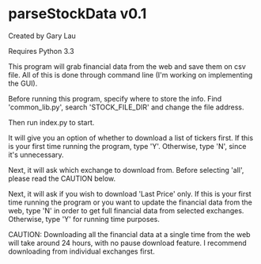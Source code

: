 parseStockData v0.1
==============

Created by Gary Lau

Requires Python 3.3

This program will grab financial data from the web and save them on csv file. All of this is done through command line (I'm working on implementing the GUI).

Before running this program, specify where to store the info. Find 'common_lib.py', search 'STOCK_FILE_DIR' and change the file address.

Then run index.py to start. 

It will give you an option of whether to download a list of tickers first. If this is your first time running the program, type 'Y'. Otherwise, type 'N', since it's unnecessary.

Next, it will ask which exchange to download from. Before selecting 'all', please read the CAUTION below.

Next, it will ask if you wish to download 'Last Price' only. If this is your first time running the program or you want to update the financial data from the web, type 'N' in order to get full financial data from selected exchanges. Otherwise, type 'Y' for running time purposes.


CAUTION:
Downloading all the financial data at a single time from the web will take around 24 hours, with no pause download feature. I recommend downloading from individual exchanges first.
